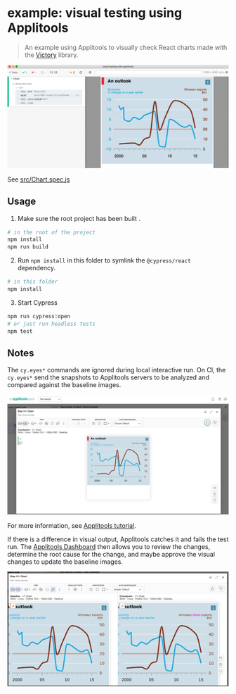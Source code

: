 # example: visual testing using Applitools

> An example using Applitools to visually check React charts made with the [Victory](https://formidable.com/open-source/victory/) library.

![Screenshot](images/eyes.png)

See [src/Chart.spec.js](src/Chart.spec.js)

## Usage

1. Make sure the root project has been built .

```bash
# in the root of the project
npm install
npm run build
```

2. Run `npm install` in this folder to symlink the `@cypress/react` dependency.

```bash
# in this folder
npm install
```

3. Start Cypress

```bash
npm run cypress:open
# or just run headless tests
npm test
```

## Notes

The `cy.eyes*` commands are ignored during local interactive run. On CI, the `cy.eyes*` send the snapshots to Applitools servers to be analyzed and compared against the baseline images.

![Test result](images/result.png)

For more information, see [Applitools tutorial](https://applitools.com/tutorials/cypress.html).

If there is a difference in visual output, Applitools catches it and fails the test run. The [Applitools Dashboard](https://applitools.com/) then allows you to review the changes, determine the root cause for the change, and maybe approve the visual changes to update the baseline images.

![Applitools difference view](images/applitools-diff.png)

